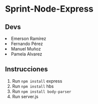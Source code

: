 # Sprint-Node-Express
## Devs
<li>Emerson Ramírez</li>
<li>Fernando Pérez</li>
<li>Manuel Muñoz</li>
<li>Pamela Alvarez</li>

## Instrucciones
1. Run ``` npm install ``` express
2. Run ``` npm install ``` hbs
3. Run ``` npm install body-parser ```
4. Run server.js

